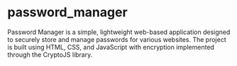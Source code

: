 # password_manager
Password Manager is a simple, lightweight web-based application designed to securely store and manage passwords for various websites. The project is built using HTML, CSS, and JavaScript with encryption implemented through the CryptoJS library.
